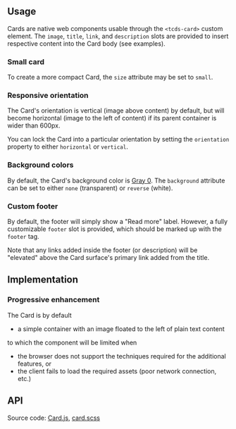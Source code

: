 <!--lead The Card component displays a snippet for content of a different page, including its associated image, title, description, and link. lead-->

<!--twig
{% embed "@tch/includes/example.html.twig" %}
{% block result %}
<tcds-card>
  <img slot="image" src="https://www.texaschildrensurgentcare.org/sites/urgentcare/files/2022-07/MyChart%20video%20visits.png" alt="">
  <a slot="title" href="#some-page">Card title</a>
  <p slot="description">
    Lorem ipsum dolor sit amet, consectetur adipiscing elit, sed do
    eiusmod tempor incididunt.
  </p>
</tcds-card>
{% endblock %}
{% block code %}
<tcds-card>
  <img slot="image" src="image.jpg" alt="">
  <a slot="title" href="#some-page">Card title</a>
  <p slot="description">
    Lorem ipsum dolor sit amet, consectetur adipiscing elit, sed do
    eiusmod tempor incididunt.
  </p>
</tcds-card>
{% endblock %}
{% endembed %}
twig-->

## Usage
Cards are native web components usable through the `<tcds-card>` custom element. The `image`, `title`, `link`, and `description` slots are provided to insert respective content into the Card body (see examples).

### Small card
To create a more compact Card, the `size` attribute may be set to `small`.

<!--twig
{% embed "@tch/includes/example.html.twig" %}
{% block result %}
<tcds-card size="small">
  <img slot="image" src="https://www.texaschildrensurgentcare.org/sites/urgentcare/files/2022-07/MyChart%20video%20visits.png" alt="">
  <a slot="title" href="#some-page">Example small card</a>
  <p slot="description">
    Lorem ipsum dolor sit amet, consectetur adipiscing elit, sed do
    eiusmod tempor incididunt.
  </p>
</tcds-card>
{% endblock %}
{% block code %}
<tcds-card size="small">
  <img slot="image" src="image.jpg" alt="">
  <a slot="title" href="#some-page">Example small card</a>
  <p slot="description">
    Lorem ipsum dolor sit amet, consectetur adipiscing elit, sed do
    eiusmod tempor incididunt.
  </p>
</tcds-card>
{% endblock %}
{% endembed %}
twig-->

### Responsive orientation
The Card's orientation is vertical (image above content) by default, but will become horizontal (image to the left of content) if its parent container is wider than 600px.

You can lock the Card into a particular orientation by setting the `orientation` property to either `horizontal` or `vertical`.

<!--twig
{% embed "@tch/includes/example.html.twig" %}
{% block result %}
<tcds-card orientation="vertical">
  <img slot="image" src="https://www.texaschildrensurgentcare.org/sites/urgentcare/files/2022-07/MyChart%20video%20visits.png" alt="">
  <a slot="title" href="#some-page">Example vertically locked card</a>
  <p slot="description">
    Lorem ipsum dolor sit amet, consectetur adipiscing elit, sed do
    eiusmod tempor incididunt.
  </p>
</tcds-card>
{% endblock %}
{% block code %}
<tcds-card orientation="vertical">
  <img slot="image" src="image.jpg" alt="">
  <a slot="title" href="#some-page">Example vertically locked card</a>
  <p slot="description">
    Lorem ipsum dolor sit amet, consectetur adipiscing elit, sed do
    eiusmod tempor incididunt.
  </p>
</tcds-card>
{% endblock %}
{% endembed %}
twig-->

### Background colors
By default, the Card's background color is [Gray 0](/design/color#palette). The `background` attribute can be set to either `none` (transparent) or `reverse` (white).

<!--twig
{% embed "@tch/includes/example.html.twig" %}
{% block result %}
<tcds-card background="reverse">
  <img slot="image" src="https://www.texaschildrensurgentcare.org/sites/urgentcare/files/2022-07/MyChart%20video%20visits.png" alt="">
  <a slot="title" href="#some-page">Example card with white background</a>
  <p slot="description">
    Lorem ipsum dolor sit amet, consectetur adipiscing elit, sed do
    eiusmod tempor incididunt.
  </p>
</tcds-card>
{% endblock %}
{% block code %}
<tcds-card background="reverse">
  <img slot="image" src="image.jpg" alt="">
  <a slot="title" href="#some-page">Example card with white background</a>
  <p slot="description">
    Lorem ipsum dolor sit amet, consectetur adipiscing elit, sed do
    eiusmod tempor incididunt.
  </p>
</tcds-card>
{% endblock %}
{% endembed %}
twig-->

### Custom footer
By default, the footer will simply show a "Read more" label. However, a fully customizable `footer` slot is provided, which should be marked up with the `footer` tag.

<!--twig
{% embed "@tch/includes/example.html.twig" %}
{% block result %}
<tcds-card>
  <img slot="image" src="https://www.texaschildrensurgentcare.org/sites/urgentcare/files/2022-07/MyChart%20video%20visits.png" alt="">
  <a slot="title" href="#some-page">Example card with custom footer</a>
  <p slot="description">
    Lorem ipsum dolor sit amet, consectetur adipiscing elit, sed do
    eiusmod tempor incididunt.
  </p>
  <footer slot="footer">
    <a href="#link-1">Link 1</a>
    <a href="#link-2">Link 2</a>
  </footer>
</tcds-card>
{% endblock %}
{% block code %}
<tcds-card>
  <img slot="image" src="image.jpg" alt="">
  <a slot="title" href="#some-page">Example card with custom footer</a>
  <p slot="description">
    Lorem ipsum dolor sit amet, consectetur adipiscing elit, sed do
    eiusmod tempor incididunt.
  </p>
  <footer slot="footer">
    <a href="#link-1">Link 1</a>
    <a href="#link-2">Link 2</a>
  </footer>
</tcds-card>
{% endblock %}
{% endembed %}
twig-->

Note that any links added inside the footer (or description) will be "elevated" above the Card surface's primary link added from the title.

## Implementation
### Progressive enhancement
The Card is by default
* a simple container with an image floated to the left of plain text content

to which the component will be limited when
* the browser does not support the techniques required for the additional features, or
* the client fails to load the required assets (poor network connection, etc.)

## API
<!--twig
{{ include("@tch/includes/api.html.twig", {
  properties: [
    {
      name: "size",
      type: "string",
      description: "Available option is <code>small</code>.",
      required: "no",
    },
    {
      name: "orientation",
      type: "string",
      description: "One of <code>vertical</code> or <code>horizontal</code>.",
      required: "no",
    },
    {
      name: "background",
      type: "string",
      description: "One of <code>none</code> (transparent) or <code>reverse</code> (white).",
      required: "no",
    },
    {
      name: "divider",
      type: "boolean",
      description: "Adds an accentual divider between the image and content when vertically oriented. To enable, add the attribute with no value. To disable, omit the attribute.",
      required: "no",
    },
    {
      name: "image",
      type: "string",
      description: "One of <code>contain</code> or <code>cover</code> (default) to determine how and whether to scale or crop the Card's image. See <a href='https://developer.mozilla.org/en-US/docs/Web/CSS/object-fit'><code>object-fit</code> CSS property</a>.",
      required: "no",
    },
  ]
}) }}
twig-->

Source code: [Card.js](https://github.com/jacecotton/tcds/blob/main/assets/scripts/components/Card.js), [card.scss](https://github.com/jacecotton/tcds/blob/main/assets/styles/%40tcds/components/card.scss)

<!--
https://open-ui.org/components/card.research
https://ant.design/components/card/
https://www.lightningdesignsystem.com/components/cards/
-->
